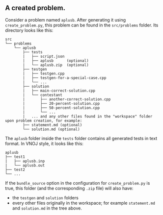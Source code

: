 ## A created problem.

Consider a problem named `aplusb`. After generating it using `create_problem.py`, this problem can be found in the `src/problems` folder. Its directory looks like this:
```
src
└── problems
	└──	aplusb
		├── tests
		|	├──	script.json
		|	├── aplusb 		(optional)
		|	└── aplusb.zip 	(optional)
		├──	testgen
		|	├──	testgen.cpp
		|	├── testgen-for-a-special-case.cpp
		|	└──	...
		├──	solution
		|	├── main-correct-solution.cpp
		|	└── contestant
		|		├── another-correct-solution.cpp
		|		├──	20-percent-solution.cpp
		|		├──	50-percent-solution.cpp
		|		└──	...
		|	... and any other files found in the "workspace" folder upon problem creation, for example:
		├──	statement.md (optional)
		└──	solution.md (optional)
```

The `aplusb` folder inside the `tests` folder contains all generated tests in text format. In VNOJ style, it looks like this:

```
aplusb
├── test1 
|	├── aplusb.inp
|	└── aplusb.out
├── test2
└──	...
```

If the `bundle_source` option in the configuration for `create_problem.py` is true, this folder (and the corresponding `.zip` file) will also have:
- the `testgen` and `solution` folders
- every other files originally in the workspace; for example `statement.md` and `solution.md` in the tree above.